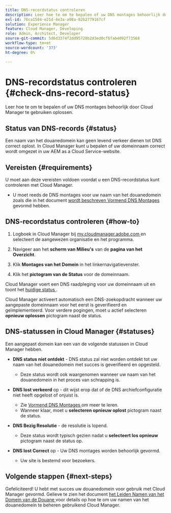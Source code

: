 ```yaml
---
title: DNS-recordstatus controleren
description: Leer hoe te om te bepalen of uw DNS montages behoorlijk door Cloud Manager te gebruiken oplossen.
exl-id: 76ca1584-e21d-4e3a-a08a-82b2779167cf
solution: Experience Manager
feature: Cloud Manager, Developing
role: Admin, Architect, Developer
source-git-commit: 5d6d3374f2dd95728b2d3ed0cf6fab4092f73568
workflow-type: tm+mt
source-wordcount: '373'
ht-degree: 0%

---
```



# DNS-recordstatus controleren {#check-dns-record-status}

Leer hoe te om te bepalen of uw DNS montages behoorlijk door Cloud Manager te gebruiken oplossen.

## Status van DNS-records {#status}

Een naam van het douanedomein kan geen levend verkeer dienen tot DNS correct oplost. In Cloud Manager kunt u bepalen of uw domeinnaam correct wordt omgezet in uw AEM as a Cloud Service-website.

## Vereisten {#requirements}

U moet aan deze vereisten voldoen voordat u een DNS-recordstatus kunt controleren met Cloud Manager.

* U moet reeds de DNS montages voor uw naam van het douanedomein zoals die in het document [ wordt beschreven Vormend DNS Montages ](/help/implementing/cloud-manager/custom-domain-names/configure-dns-settings.md) gevormd hebben.

## DNS-recordstatus controleren {#how-to}

1. Logboek in Cloud Manager bij [ my.cloudmanager.adobe.com ](https://my.cloudmanager.adobe.com/) en selecteert de aangewezen organisatie en het programma.

1. Navigeer aan het **scherm van Milieu&#39;s** van de **pagina van het Overzicht**.

1. Klik **Montages van het Domein** in het linkernavigatievenster.

1. Klik het **pictogram van de Status** voor de domeinnaam.

Cloud Manager voert een DNS raadpleging voor uw domeinnaam uit en toont het [ huidige status ](#statuses).

Cloud Manager activeert automatisch een DNS-zoekopdracht wanneer uw aangepaste domeinnaam voor het eerst is geverifieerd en geïmplementeerd. Voor verdere pogingen, moet u actief selecteren **opnieuw oplossen** pictogram naast de status.

## DNS-statussen in Cloud Manager {#statuses}

Een aangepast domein kan een van de volgende statussen in Cloud Manager hebben.

* **DNS status niet ontdekt** - DNS status zal niet worden ontdekt tot uw naam van het douanedomein met succes is geverifieerd en opgesteld.

   * Deze status wordt ook waargenomen wanneer uw naam van het douanedomein in het proces van schrapping is.

* **DNS lost verkeerd** op - dit wijst erop dat of de DNS archiefconfiguratie niet heeft opgelost of onjuist is.

   * Zie [ Vormend DNS Montages ](/help/implementing/cloud-manager/custom-domain-names/configure-dns-settings.md) om meer te leren.
   * Wanneer klaar, moet u **selecteren opnieuw oplost** pictogram naast de status.

* **DNS Bezig Resolutie** - de resolutie is lopend.

   * Deze status wordt typisch gezien nadat u **selecteert los opnieuw** pictogram naast de status op.

* **DNS lost Correct** op - Uw DNS montages worden behoorlijk gevormd.

   * Uw site is bestemd voor bezoekers.

## Volgende stappen {#next-steps}

Gefeliciteerd! U hebt met succes uw douanedomein voor gebruik met Cloud Manager gevormd. Gelieve te zien het document [ het Leiden Namen van het Domein van de Douane ](/help/implementing/cloud-manager/custom-domain-names/managing-custom-domain-names.md) voor details op hoe te om uw namen van het douanedomein te beheren gebruikend Cloud Manager.
